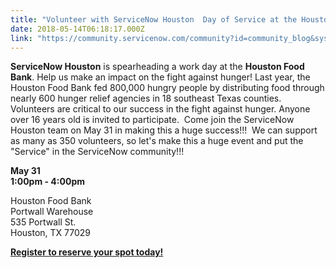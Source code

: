 ```yaml
---
title: "Volunteer with ServiceNow Houston  Day of Service at the Houston Food Bank"
date: 2018-05-14T06:18:17.000Z
link: "https://community.servicenow.com/community?id=community_blog&sys_id=c696d971db46d3044837f3231f961933"
---
```

<p><strong>ServiceNow Houston</strong> is spearheading a work day at the <strong>Houston Food Bank</strong>. Help us make an impact on the fight against hunger! Last year, the Houston Food Bank fed 800,000 hungry people by distributing food through nearly 600 hunger relief agencies in 18 southeast Texas counties. Volunteers are critical to our success in the fight against hunger. Anyone over 16 years old is invited to participate.  Come join the ServiceNow Houston team on May 31 in making this a huge success!!!  We can support as many as 350 volunteers, so let&#39;s make this a huge event and put the &#34;Service&#34; in the ServiceNow community!!!</p>
<p><strong>May 31</strong><br /><strong>1:00pm - 4:00pm</strong></p>
<p>Houston Food Bank<br />Portwall Warehouse<br />535 Portwall St.<br />Houston, TX 77029</p>
<p><strong><a href="http://app.connect.servicenow.com/e/es?s&#61;1133&amp;e&#61;1002974&amp;elqTrackId&#61;a7dc6698241d4897aa78f2a482ccdbb9&amp;elq&#61;f76e300d54164a5cb90908a41a5b5dfd&amp;elqaid&#61;25667&amp;elqat&#61;1" rel="nofollow">Register to reserve your spot today!</a></strong></p>
